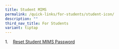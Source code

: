 ```yaml
---
title: Student MIMS
permalink: /quick-links/for-students/student-icon/
description: ""
third_nav_title: For Students
variant: tiptap
---
```

<p>1.&nbsp;&nbsp;&nbsp; <a href="https://go.gov.sg/sticon" rel="noopener noreferrer nofollow" target="_blank">Reset Student MIMS Password</a>
</p>